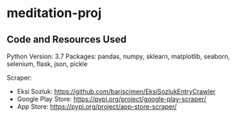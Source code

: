 # meditation-proj

## Code and Resources Used

Python Version: 3.7
Packages: pandas, numpy, sklearn, matplotlib, seaborn, selenium, flask, json, pickle

Scraper: 
- Eksi Sozluk: https://github.com/bariscimen/EksiSozlukEntryCrawler
- Google Play Store: https://pypi.org/project/google-play-scraper/
- App Store: https://pypi.org/project/app-store-scraper/
